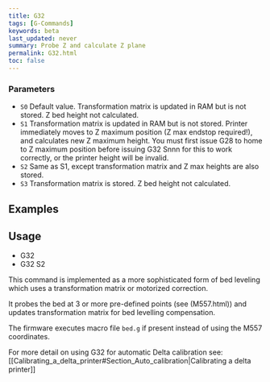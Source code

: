 ```yaml
---
title: G32
tags: [G-Commands] 
keywords: beta 
last_updated: never 
summary: Probe Z and calculate Z plane 
permalink: G32.html
toc: false 
---
```



### Parameters

* `S0` Default value. Transformation matrix is updated in RAM but is not stored. Z bed height not calculated.
* `S1` Transformation matrix is updated in RAM but is not stored. Printer immediately moves to Z maximum position (Z max endstop required!), and calculates new Z maximum height. You must first issue G28 to home to Z maximum position before issuing G32 Snnn for this to work correctly, or the printer height will be invalid.
* `S2` Same as S1, except transformation matrix and Z max heights are also stored.
* `S3` Transformation matrix is stored. Z bed height not calculated.

## Examples

## Usage

* G32
* G32 S2

This command is implemented as a more sophisticated form of bed leveling which uses a transformation matrix or motorized correction.

It probes the bed at 3 or more pre-defined points (see (M557.html)) and updates transformation matrix for bed levelling compensation.

The firmware executes macro file `bed.g` if present instead of using the M557 coordinates.

For more detail on using G32 for automatic Delta calibration see:  [[Calibrating_a_delta_printer#Section_Auto_calibration|Calibrating a delta printer]]

